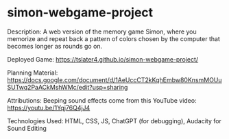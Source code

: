 # simon-webgame-project

Description:
A web version of the memory game Simon, where you memorize and repeat back a pattern of colors chosen by the computer that becomes longer as rounds go on.

Deployed Game:
https://tslater4.github.io/simon-webgame-project/

Planning Material:
https://docs.google.com/document/d/1AeUccCT2kKqhEmbw80KnsmMOUuSUTwq2PaACkMshWMc/edit?usp=sharing

Attributions:
Beeping sound effects come from this YouTube video: https://youtu.be/1Yqj76Q4jJ4

Technologies Used:
HTML,
CSS,
JS,
ChatGPT (for debugging),
Audacity for Sound Editing
